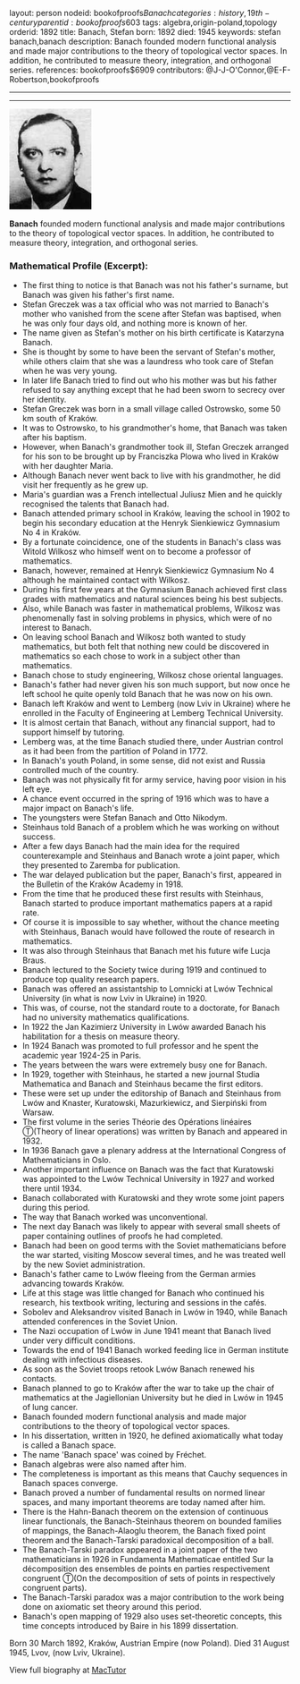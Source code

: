 layout: person
nodeid: bookofproofs$Banach
categories: history,19th-century
parentid: bookofproofs$603
tags: algebra,origin-poland,topology
orderid: 1892
title: Banach, Stefan
born: 1892
died: 1945
keywords: stefan banach,banach
description: Banach founded modern functional analysis and made major contributions to the theory of topological vector spaces. In addition, he contributed to measure theory, integration, and orthogonal series.
references: bookofproofs$6909
contributors: @J-J-O'Connor,@E-F-Robertson,bookofproofs

---



---

![Banach.jpg](https://github.com/bookofproofs/bookofproofs.github.io/blob/main/_sources/_assets/images/portraits/Banach.jpg?raw=true)

**Banach** founded modern functional analysis and made major contributions to the theory of topological vector spaces. In addition, he contributed to measure theory, integration, and orthogonal series.

### Mathematical Profile (Excerpt):
* The first thing to notice is that Banach was not his father's surname, but Banach was given his father's first name.
* Stefan Greczek was a tax official who was not married to Banach's mother who vanished from the scene after Stefan was baptised, when he was only four days old, and nothing more is known of her.
* The name given as Stefan's mother on his birth certificate is Katarzyna Banach.
* She is thought by some to have been the servant of Stefan's mother, while others claim that she was a laundress who took care of Stefan when he was very young.
* In later life Banach tried to find out who his mother was but his father refused to say anything except that he had been sworn to secrecy over her identity.
* Stefan Greczek was born in a small village called Ostrowsko, some 50 km south of Kraków.
* It was to Ostrowsko, to his grandmother's home, that Banach was taken after his baptism.
* However, when Banach's grandmother took ill, Stefan Greczek arranged for his son to be brought up by Franciszka Plowa who lived in Kraków with her daughter Maria.
* Although Banach never went back to live with his grandmother, he did visit her frequently as he grew up.
* Maria's guardian was a French intellectual Juliusz Mien and he quickly recognised the talents that Banach had.
* Banach attended primary school in Kraków, leaving the school in 1902 to begin his secondary education at the Henryk Sienkiewicz Gymnasium No 4 in Kraków.
* By a fortunate coincidence, one of the students in Banach's class was Witold Wilkosz who himself went on to become a professor of mathematics.
* Banach, however, remained at Henryk Sienkiewicz Gymnasium No 4 although he maintained contact with Wilkosz.
* During his first few years at the Gymnasium Banach achieved first class grades with mathematics and natural sciences being his best subjects.
* Also, while Banach was faster in mathematical problems, Wilkosz was phenomenally fast in solving problems in physics, which were of no interest to Banach.
* On leaving school Banach and Wilkosz both wanted to study mathematics, but both felt that nothing new could be discovered in mathematics so each chose to work in a subject other than mathematics.
* Banach chose to study engineering, Wilkosz chose oriental languages.
* Banach's father had never given his son much support, but now once he left school he quite openly told Banach that he was now on his own.
* Banach left Kraków and went to Lemberg (now Lviv in Ukraine) where he enrolled in the Faculty of Engineering at Lemberg Technical University.
* It is almost certain that Banach, without any financial support, had to support himself by tutoring.
* Lemberg was, at the time Banach studied there, under Austrian control as it had been from the partition of Poland in 1772.
* In Banach's youth Poland, in some sense, did not exist and Russia controlled much of the country.
* Banach was not physically fit for army service, having poor vision in his left eye.
* A chance event occurred in the spring of 1916 which was to have a major impact on Banach's life.
* The youngsters were Stefan Banach and Otto Nikodym.
* Steinhaus told Banach of a problem which he was working on without success.
* After a few days Banach had the main idea for the required counterexample and Steinhaus and Banach wrote a joint paper, which they presented to Zaremba for publication.
* The war delayed publication but the paper, Banach's first, appeared in the Bulletin of the Kraków Academy in 1918.
* From the time that he produced these first results with Steinhaus, Banach started to produce important mathematics papers at a rapid rate.
* Of course it is impossible to say whether, without the chance meeting with Steinhaus, Banach would have followed the route of research in mathematics.
* It was also through Steinhaus that Banach met his future wife Lucja Braus.
* Banach lectured to the Society twice during 1919 and continued to produce top quality research papers.
* Banach was offered an assistantship to Lomnicki at Lwów Technical University (in what is now Lviv in Ukraine) in 1920.
* This was, of course, not the standard route to a doctorate, for Banach had no university mathematics qualifications.
* In 1922 the Jan Kazimierz University in Lwów awarded Banach his habilitation for a thesis on measure theory.
* In 1924 Banach was promoted to full professor and he spent the academic year 1924-25 in Paris.
* The years between the wars were extremely busy one for Banach.
* In 1929, together with Steinhaus, he started a new journal Studia Mathematica and Banach and Steinhaus became the first editors.
* These were set up under the editorship of Banach and Steinhaus from Lwów and Knaster, Kuratowski, Mazurkiewicz, and Sierpiński from Warsaw.
* The first volume in the series Théorie des Opérations linéaires Ⓣ(Theory of linear operations) was written by Banach and appeared in 1932.
* In 1936 Banach gave a plenary address at the International Congress of Mathematicians in Oslo.
* Another important influence on Banach was the fact that Kuratowski was appointed to the Lwów Technical University in 1927 and worked there until 1934.
* Banach collaborated with Kuratowski and they wrote some joint papers during this period.
* The way that Banach worked was unconventional.
* The next day Banach was likely to appear with several small sheets of paper containing outlines of proofs he had completed.
* Banach had been on good terms with the Soviet mathematicians before the war started, visiting Moscow several times, and he was treated well by the new Soviet administration.
* Banach's father came to Lwów fleeing from the German armies advancing towards Kraków.
* Life at this stage was little changed for Banach who continued his research, his textbook writing, lecturing and sessions in the cafés.
* Sobolev and Aleksandrov visited Banach in Lwów in 1940, while Banach attended conferences in the Soviet Union.
* The Nazi occupation of Lwów in June 1941 meant that Banach lived under very difficult conditions.
* Towards the end of 1941 Banach worked feeding lice in German institute dealing with infectious diseases.
* As soon as the Soviet troops retook Lwów Banach renewed his contacts.
* Banach planned to go to Kraków after the war to take up the chair of mathematics at the Jagiellonian University but he died in Lwów in 1945 of lung cancer.
* Banach founded modern functional analysis and made major contributions to the theory of topological vector spaces.
* In his dissertation, written in 1920, he defined axiomatically what today is called a Banach space.
* The name 'Banach space' was coined by Fréchet.
* Banach algebras were also named after him.
* The completeness is important as this means that Cauchy sequences in Banach spaces converge.
* Banach proved a number of fundamental results on normed linear spaces, and many important theorems are today named after him.
* There is the Hahn-Banach theorem on the extension of continuous linear functionals, the Banach-Steinhaus theorem on bounded families of mappings, the Banach-Alaoglu theorem, the Banach fixed point theorem and the Banach-Tarski paradoxical decomposition of a ball.
* The Banach-Tarski paradox appeared in a joint paper of the two mathematicians in 1926 in Fundamenta Mathematicae entitled Sur la décomposition des ensembles de points en parties respectivement congruent Ⓣ(On the decomposition of sets of points in respectively congruent parts).
* The Banach-Tarski paradox was a major contribution to the work being done on axiomatic set theory around this period.
* Banach's open mapping of 1929 also uses set-theoretic concepts, this time concepts introduced by Baire in his 1899 dissertation.

Born 30 March 1892, Kraków, Austrian Empire (now Poland). Died 31 August 1945, Lvov, (now Lviv, Ukraine).

View full biography at [MacTutor](https://mathshistory.st-andrews.ac.uk/Biographies/Banach/)
